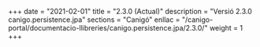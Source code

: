 +++
date        = "2021-02-01"
title       = "2.3.0 (Actual)"
description = "Versió 2.3.0 canigo.persistence.jpa"
sections    = "Canigó"
enllac		= "/canigo-portal/documentacio-llibreries/canigo.persistence.jpa/2.3.0/"
weight		= 1
+++
